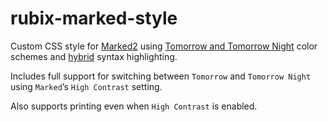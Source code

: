 rubix-marked-style
==================

Custom CSS style for [Marked2](http://marked2app.com/) using [Tomorrow and Tomorrow Night](https://github.com/chriskempson/tomorrow-theme) color schemes and [hybrid](https://github.com/w0ng/vim-hybrid) syntax highlighting.

Includes full support for switching between `Tomorrow` and `Tomorrow Night` using `Marked`’s `High Contrast` setting.

Also supports printing even when `High Contrast` is enabled.
